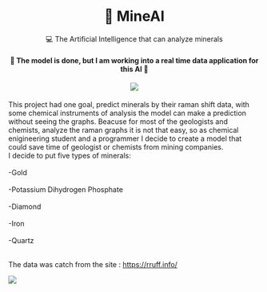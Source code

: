 <h1 align="center">
    <a>💎 MineAI</a>
</h1>
<p align="center">💻 The Artificial Intelligence that can analyze minerals </p>

<h4 align="center"> 
	🚧  The model is done, but I am working into a real time data application for this AI  🚧
	
</h4>
<h4 align="center"><img src="http://ForTheBadge.com/images/badges/made-with-python.svg"/> </h4>
<p>
This project had one goal, predict minerals by their raman shift data, with some chemical instruments of analysis the model can make a prediction without seeing
the graphs. Beacuse for most of the geologists and chemists, analyze the raman graphs it is not that easy, so as chemical enigineering student and a programmer I decide to create a model that could save time of geologist or chemists from mining companies. 
	<br>
	I decide to put five types of minerals:
	<br>
	<br>
	-Gold
	<br>
	<br>
	-Potassium Dihydrogen Phosphate
	<br>
	<br>
	-Diamond
	<br>
	<br>
	-Iron
	<br>
	<br>
	-Quartz
	<br>
	<br>

The data was catch from the site : https://rruff.info/

</p>

 <img src=”images/mineAIinterface.PNG”>
